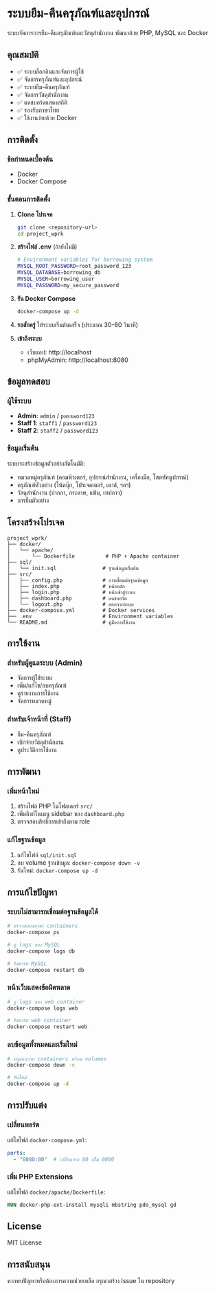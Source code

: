 # ระบบยืม-คืนครุภัณฑ์และอุปกรณ์

ระบบจัดการการยืม-คืนครุภัณฑ์และวัสดุสำนักงาน พัฒนาด้วย PHP, MySQL และ Docker

## คุณสมบัติ

- ✅ ระบบล็อกอินและจัดการผู้ใช้
- ✅ จัดการครุภัณฑ์และอุปกรณ์
- ✅ ระบบยืม-คืนครุภัณฑ์
- ✅ จัดการวัสดุสำนักงาน
- ✅ แดชบอร์ดแสดงสถิติ
- ✅ รองรับภาษาไทย
- ✅ ใช้งานง่ายด้วย Docker

## การติดตั้ง

### ข้อกำหนดเบื้องต้น

- Docker
- Docker Compose

### ขั้นตอนการติดตั้ง

1. **Clone โปรเจค**
   ```bash
   git clone <repository-url>
   cd project_wprk
   ```

2. **สร้างไฟล์ .env** (ถ้ายังไม่มี)
   ```bash
   # Environment variables for borrowing system
   MYSQL_ROOT_PASSWORD=root_password_123
   MYSQL_DATABASE=borrowing_db
   MYSQL_USER=borrowing_user
   MYSQL_PASSWORD=my_secure_password
   ```

3. **รัน Docker Compose**
   ```bash
   docker-compose up -d
   ```

4. **รอสักครู่** ให้ระบบเริ่มต้นเสร็จ (ประมาณ 30-60 วินาที)

5. **เข้าถึงระบบ**
   - เว็บแอป: http://localhost
   - phpMyAdmin: http://localhost:8080

## ข้อมูลทดสอบ

### ผู้ใช้ระบบ
- **Admin**: `admin` / `password123`
- **Staff 1**: `staff1` / `password123`
- **Staff 2**: `staff2` / `password123`

### ข้อมูลเริ่มต้น
ระบบจะสร้างข้อมูลตัวอย่างอัตโนมัติ:
- หมวดหมู่ครุภัณฑ์ (คอมพิวเตอร์, อุปกรณ์สำนักงาน, เครื่องมือ, โสตทัศนูปกรณ์)
- ครุภัณฑ์ตัวอย่าง (โน้ตบุ๊ก, โปรเจคเตอร์, เมาส์, ฯลฯ)
- วัสดุสำนักงาน (ปากกา, กระดาษ, แฟ้ม, เทปกาว)
- การยืมตัวอย่าง

## โครงสร้างโปรเจค

```
project_wprk/
├── docker/
│   └── apache/
│       └── Dockerfile          # PHP + Apache container
├── sql/
│   └── init.sql               # ฐานข้อมูลเริ่มต้น
├── src/
│   ├── config.php             # การเชื่อมต่อฐานข้อมูล
│   ├── index.php              # หน้าหลัก
│   ├── login.php              # หน้าเข้าสู่ระบบ
│   ├── dashboard.php          # แดชบอร์ด
│   └── logout.php             # ออกจากระบบ
├── docker-compose.yml         # Docker services
├── .env                       # Environment variables
└── README.md                  # คู่มือการใช้งาน
```

## การใช้งาน

### สำหรับผู้ดูแลระบบ (Admin)
- จัดการผู้ใช้ระบบ
- เพิ่ม/แก้ไข/ลบครุภัณฑ์
- ดูรายงานการใช้งาน
- จัดการหมวดหมู่

### สำหรับเจ้าหน้าที่ (Staff)
- ยืม-คืนครุภัณฑ์
- เบิกจ่ายวัสดุสำนักงาน
- ดูประวัติการใช้งาน

## การพัฒนา

### เพิ่มหน้าใหม่
1. สร้างไฟล์ PHP ในโฟลเดอร์ `src/`
2. เพิ่มลิงก์ในเมนู sidebar ของ `dashboard.php`
3. ตรวจสอบสิทธิ์การเข้าถึงตาม role

### แก้ไขฐานข้อมูล
1. แก้ไขไฟล์ `sql/init.sql`
2. ลบ volume ฐานข้อมูล: `docker-compose down -v`
3. รันใหม่: `docker-compose up -d`

## การแก้ไขปัญหา

### ระบบไม่สามารถเชื่อมต่อฐานข้อมูลได้
```bash
# ตรวจสอบสถานะ containers
docker-compose ps

# ดู logs ของ MySQL
docker-compose logs db

# รีสตาร์ท MySQL
docker-compose restart db
```

### หน้าเว็บแสดงข้อผิดพลาด
```bash
# ดู logs ของ web container
docker-compose logs web

# รีสตาร์ท web container
docker-compose restart web
```

### ลบข้อมูลทั้งหมดและเริ่มใหม่
```bash
# หยุดและลบ containers พร้อม volumes
docker-compose down -v

# รันใหม่
docker-compose up -d
```

## การปรับแต่ง

### เปลี่ยนพอร์ต
แก้ไขไฟล์ `docker-compose.yml`:
```yaml
ports:
  - "8080:80"  # เปลี่ยนจาก 80 เป็น 8080
```

### เพิ่ม PHP Extensions
แก้ไขไฟล์ `docker/apache/Dockerfile`:
```dockerfile
RUN docker-php-ext-install mysqli mbstring pdo_mysql gd
```

## License

MIT License

## การสนับสนุน

หากพบปัญหาหรือต้องการความช่วยเหลือ กรุณาสร้าง Issue ใน repository 